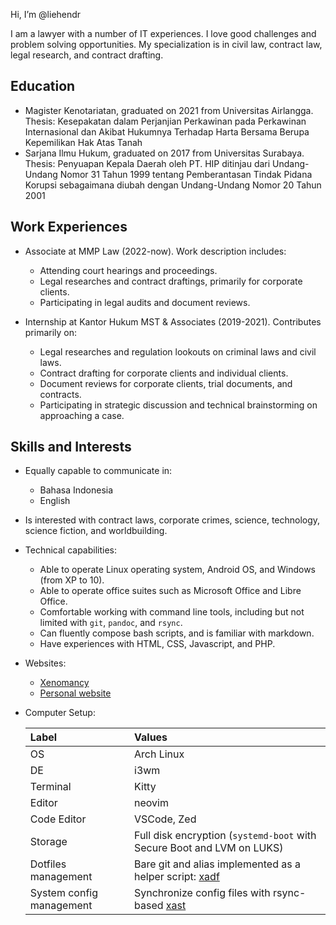 Hi, I’m @liehendr

I am a lawyer with a number of IT experiences.
I love good challenges and problem solving opportunities.
My specialization is in civil law, contract law, legal research, and contract drafting.

## Education

- Magister Kenotariatan, graduated on 2021 from Universitas Airlangga. Thesis: Kesepakatan dalam Perjanjian Perkawinan pada Perkawinan Internasional dan Akibat Hukumnya Terhadap Harta Bersama Berupa Kepemilikan Hak Atas Tanah
- Sarjana Ilmu Hukum, graduated on 2017 from Universitas Surabaya. Thesis: Penyuapan Kepala Daerah oleh PT. HIP ditinjau dari Undang-Undang Nomor 31 Tahun 1999 tentang Pemberantasan Tindak Pidana Korupsi sebagaimana diubah dengan Undang-Undang Nomor 20 Tahun 2001

## Work Experiences

- Associate at MMP Law (2022-now). Work description includes:
  - Attending court hearings and proceedings.
  - Legal researches and contract draftings, primarily for corporate clients.
  - Participating in legal audits and document reviews.

- Internship at Kantor Hukum MST & Associates (2019-2021). Contributes primarily on:
  - Legal researches and regulation lookouts on criminal laws and civil laws.
  - Contract drafting for corporate clients and individual clients.
  - Document reviews for corporate clients, trial documents, and contracts.
  - Participating in strategic discussion and technical brainstorming on approaching a case.

## Skills and Interests

- Equally capable to communicate in:

  - Bahasa Indonesia
  - English

- Is interested with contract laws, corporate crimes, science, technology, science fiction, and worldbuilding.

- Technical capabilities:

  - Able to operate Linux operating system, Android OS, and Windows (from XP to 10).
  - Able to operate office suites such as Microsoft Office and Libre Office.
  - Comfortable working with command line tools, including but not limited with `git`, `pandoc`, and `rsync`.
  - Can fluently compose bash scripts, and is familiar with markdown.
  - Have experiences with HTML, CSS, Javascript, and PHP.

- Websites:

  - [Xenomancy](https://xenomancy.id)
  - [Personal website](https://liecorp.id)

- Computer Setup:

  | Label       | Values |
  | :---------- | :------------------ |
  |OS           | Arch Linux |
  |DE           | i3wm |
  |Terminal     | Kitty |
  |Editor       | neovim |
  |Code Editor  | VSCode, Zed |
  |Storage      | Full disk encryption (`systemd-boot` with Secure Boot and LVM on LUKS) |
  |Dotfiles management | Bare git and alias implemented as a helper script: [xadf](https://gitlab.com/xadfsh/xadf) |
  |System config management | Synchronize config files with rsync-based [xast](https://gitlab.com/xadfsh/xast) |

<!---
liehendr/liehendr is a ✨ special ✨ repository because its `README.md` (this file) appears on your GitHub profile.
You can click the Preview link to take a look at your changes.
--->
